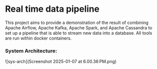 # Real time data pipeline
This project aims to provide a demonstration of the result of combining Apache Airflow, Apache Kafka, Apache Spark, and Apache Cassandra to set up a pipeline that is able to stream new data into a database. All tools are run within docker containers.

### System Architecture:
![sys-arch](Screenshot 2025-01-07 at 6.00.36 PM.png)

